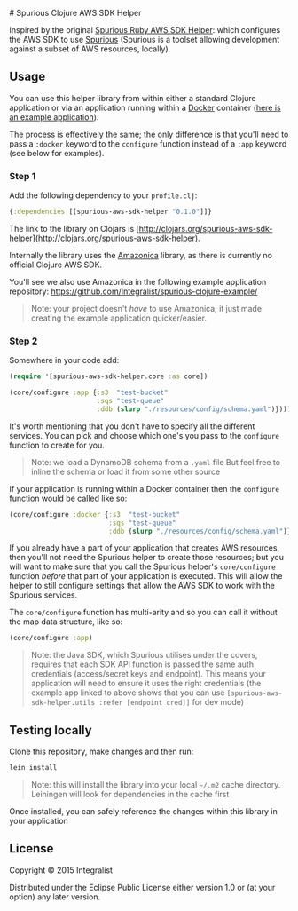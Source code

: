 # Spurious Clojure AWS SDK Helper

Inspired by the original [Spurious Ruby AWS SDK Helper](https://github.com/spurious-io/ruby-awssdk-helper): which configures the AWS SDK to use [Spurious](https://github.com/spurious-io/spurious) (Spurious is a toolset allowing development against a subset of AWS resources, locally).

## Usage

You can use this helper library from within either a standard Clojure application or via an application running within a [Docker](https://www.docker.com/) container ([here is an example application](https://github.com/integralist/spurious-clojure-example)).

The process is effectively the same; the only difference is that you'll need to pass a `:docker` keyword to the `configure` function instead of a `:app` keyword (see below for examples).

### Step 1

Add the following dependency to your `profile.clj`:

```clj
{:dependencies [[spurious-aws-sdk-helper "0.1.0"]]}
```

The link to the library on Clojars is [http://clojars.org/spurious-aws-sdk-helper](http://clojars.org/spurious-aws-sdk-helper).

Internally the library uses the [Amazonica](https://github.com/mcohen01/amazonica/) library, as there is currently no official Clojure AWS SDK.

You'll see we also use Amazonica in the following example application repository: 
https://github.com/Integralist/spurious-clojure-example/ 

> Note: your project doesn't *have* to use Amazonica; 
> it just made creating the example application quicker/easier.

### Step 2

Somewhere in your code add:

```clj
(require '[spurious-aws-sdk-helper.core :as core])

(core/configure :app {:s3  "test-bucket"
                      :sqs "test-queue"
                      :ddb (slurp "./resources/config/schema.yaml")})))
```

It's worth mentioning that you don't have to specify all the different services. You can pick and choose which one's you pass to the `configure` function to create for you.

> Note: we load a DynamoDB schema from a `.yaml` file 
> But feel free to inline the schema or load it from some other source

If your application is running within a Docker container then the `configure` function would be called like so:

```clj
(core/configure :docker {:s3  "test-bucket"
                         :sqs "test-queue"
                         :ddb (slurp "./resources/config/schema.yaml")})))
```

If you already have a part of your application that creates AWS resources, then you'll not need the Spurious helper to create those resources; but you will want to make sure that you call the Spurious helper's `core/configure` function *before* that part of your application is executed. This will allow the helper to still configure settings that allow the AWS SDK to work with the Spurious services.

The `core/configure` function has multi-arity and so you can call it without the map data structure, like so:

```clj
(core/configure :app)
```

> Note: the Java SDK, which Spurious utilises under the covers, requires that each SDK API function is passed the same auth credentials (access/secret keys and endpoint). This means your application will need to ensure it uses the right credentials (the example app linked to above shows that you can use `[spurious-aws-sdk-helper.utils :refer [endpoint cred]]` for dev mode)

## Testing locally

Clone this repository, make changes and then run:

```bash
lein install
```

> Note: this will install the library into your local `~/.m2` cache directory. 
> Leiningen will look for dependencies in the cache first

Once installed, you can safely reference the changes within this library in your application

## License

Copyright © 2015 Integralist

Distributed under the Eclipse Public License either version 1.0 or (at
your option) any later version.

